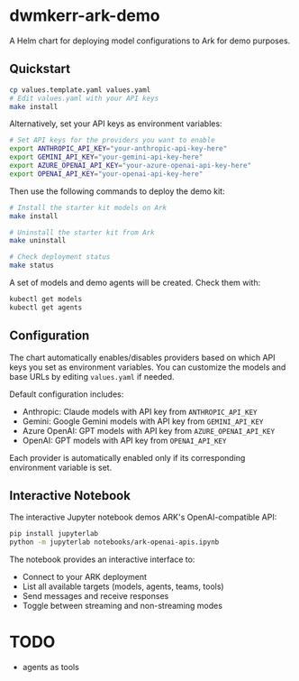 # dwmkerr-ark-demo

A Helm chart for deploying model configurations to Ark for demo purposes.

## Quickstart

```bash
cp values.template.yaml values.yaml
# Edit values.yaml with your API keys
make install
```

Alternatively, set your API keys as environment variables:

```bash
# Set API keys for the providers you want to enable
export ANTHROPIC_API_KEY="your-anthropic-api-key-here"
export GEMINI_API_KEY="your-gemini-api-key-here" 
export AZURE_OPENAI_API_KEY="your-azure-openai-api-key-here"
export OPENAI_API_KEY="your-openai-api-key-here"
```

Then use the following commands to deploy the demo kit:

```bash
# Install the starter kit models on Ark
make install

# Uninstall the starter kit from Ark
make uninstall

# Check deployment status
make status
```

A set of models and demo agents will be created. Check them with:

```bash
kubectl get models
kubectl get agents
```

## Configuration

The chart automatically enables/disables providers based on which API keys you set as environment variables. You can customize the models and base URLs by editing `values.yaml` if needed.

Default configuration includes:

- Anthropic: Claude models with API key from `ANTHROPIC_API_KEY`
- Gemini: Google Gemini models with API key from `GEMINI_API_KEY`
- Azure OpenAI: GPT models with API key from `AZURE_OPENAI_API_KEY`
- OpenAI: GPT models with API key from `OPENAI_API_KEY`

Each provider is automatically enabled only if its corresponding environment variable is set.

## Interactive Notebook

The interactive Jupyter notebook demos ARK's OpenAI-compatible API:

```bash
pip install jupyterlab
python -m jupyterlab notebooks/ark-openai-apis.ipynb
```

The notebook provides an interactive interface to:
- Connect to your ARK deployment
- List all available targets (models, agents, teams, tools)
- Send messages and receive responses
- Toggle between streaming and non-streaming modes

# TODO

- agents as tools
